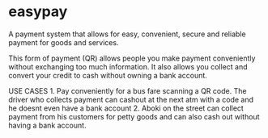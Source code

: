 # easypay
A payment system that allows for easy, convenient, secure and reliable payment for goods and services. 

This form of payment (QR) allows people you make payment conveniently without exchanging too much information. It also allows you collect and convert your credit to cash without owning a bank account.

USE CASES
1.
Pay conveniently for a bus fare scanning a QR code. The driver who collects payment can cashout at the next atm with a code and he doesnt even have a bank account
2.
Aboki on the street can collect payment from his customers for petty goods and can also cash out without having a bank account.
